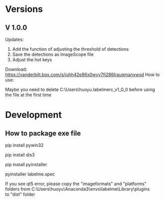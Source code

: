 # Versions
## V 1.0.0
Updates: 
1. Add the function of adjusting the threshold of detections
2. Save the detections as ImageScope file
3. Adjust the hot keys

Download: https://vanderbilt.box.com/s/juhh42e86x0wvy7fj286lrauqmanywxd
How to use: 


Maybe you need to delete C:\Users\huoyu\.labelmerc_v1_0_0 before using the file at the first time


# Development

## How to package exe file

pip install pywin32

pip install dis3

pip install pyinstaller

pyinstaller labelme.spec

If you see qt5 error, please copy the "imageformats" and "platforms" folders from
C:\Users\huoyu\Anaconda3\envs\labelme\Library\plugins\
to "dist" folder

